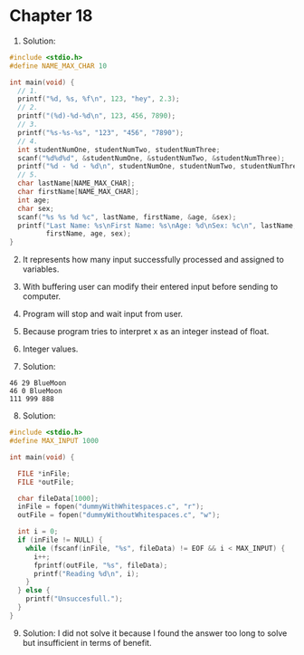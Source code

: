 # Chapter 18

1. Solution:

```c
#include <stdio.h>
#define NAME_MAX_CHAR 10

int main(void) {
  // 1.
  printf("%d, %s, %f\n", 123, "hey", 2.3);
  // 2.
  printf("(%d)-%d-%d\n", 123, 456, 7890);
  // 3.
  printf("%s-%s-%s", "123", "456", "7890");
  // 4.
  int studentNumOne, studentNumTwo, studentNumThree;
  scanf("%d%d%d", &studentNumOne, &studentNumTwo, &studentNumThree);
  printf("%d - %d - %d\n", studentNumOne, studentNumTwo, studentNumThree);
  // 5.
  char lastName[NAME_MAX_CHAR];
  char firstName[NAME_MAX_CHAR];
  int age;
  char sex;
  scanf("%s %s %d %c", lastName, firstName, &age, &sex);
  printf("Last Name: %s\nFirst Name: %s\nAge: %d\nSex: %c\n", lastName,
         firstName, age, sex);
}
```

2. It represents how many input successfully processed and assigned to variables.

3. With buffering user can modify their entered input before sending to computer.

4. Program will stop and wait input from user.

5. Because program tries to interpret x as an integer instead of float.

6. Integer values.

7. Solution:

```
46 29 BlueMoon
46 0 BlueMoon
111 999 888
```

8. Solution:

```c
#include <stdio.h>
#define MAX_INPUT 1000

int main(void) {

  FILE *inFile;
  FILE *outFile;

  char fileData[1000];
  inFile = fopen("dummyWithWhitespaces.c", "r");
  outFile = fopen("dummyWithoutWhitespaces.c", "w");

  int i = 0;
  if (inFile != NULL) {
    while (fscanf(inFile, "%s", fileData) != EOF && i < MAX_INPUT) {
      i++;
      fprintf(outFile, "%s", fileData);
      printf("Reading %d\n", i);
    }
  } else {
    printf("Unsuccesfull.");
  }
}
```

9. Solution: I did not solve it because I found the answer too long to solve but insufficient in terms of benefit.
